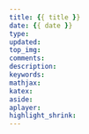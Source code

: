 ```yaml
---
title: {{ title }}
date: {{ date }}
type:
updated:
top_img:
comments:
description:
keywords:
mathjax:
katex:
aside:
aplayer:
highlight_shrink:
---
```

